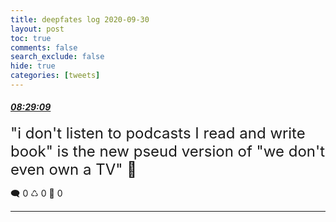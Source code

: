 ```yaml
---
title: deepfates log 2020-09-30
layout: post
toc: true
comments: false
search_exclude: false
hide: true
categories: [tweets]
---
```



#### <a href = "https://twitter.com/deepfates/status/1311312130914877446">*08:29:09*</a>

<font size="5">"i don't listen to podcasts I read and write book" is the new pseud version of "we don't even own a TV" 🧐</font>



🗨️ 0 ♺ 0 🤍  0   

---
    
            

